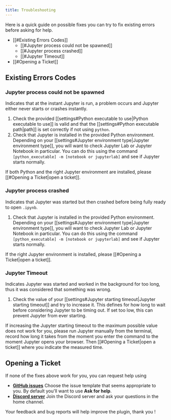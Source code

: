 ```yaml
---
title: Troubleshooting
---
```

Here is a quick guide on possible fixes you can try to fix existing errors before asking for help.

- [[#Existing Errors Codes]]
	- [[#Jupyter process could not be spawned]]
	- [[#Jupyter process crashed]]
	- [[#Jupyter Timeout]]
- [[#Opening a Ticket]]
## Existing Errors Codes
### Jupyter process could not be spawned

Indicates that at the instant Jupyter is run, a problem occurs and Jupyter either never starts or crashes instantly.

1. Check the provided [[settings#Python executable to use|Python executable to use]] is valid and that the [[settings#Python executable path|path]] is set correctly if not using `python`.
2. Check that Jupyter is installed in the provided Python environment. Depending on your [[settings#Jupyter environment type|Jupyter environment type]], you will want to check Jupyter Lab or Jupyter Notebook in particular. You can do this using the command `[python_executable] -m [notebook or jupyterlab]` and see if Jupyter starts normally.

If both Python and the right Jupyter environment are installed, please [[#Opening a Ticket|open a ticket]].
### Jupyter process crashed

Indicates that Jupyter was started but then crashed before being fully ready to open `.ipynb`.

1. Check that Jupyter is installed in the provided Python environment. Depending on your [[settings#Jupyter environment type|Jupyter environment type]], you will want to check Jupyter Lab or Jupyter Notebook in particular. You can do this using the command `[python_executable] -m [notebook or jupyterlab]` and see if Jupyter starts normally.

If the right Jupyter environment is installed, please [[#Opening a Ticket|open a ticket]].
### Jupyter Timeout

Indicates Jupyter was started and worked in the background for too long, thus it was considered that something was wrong.

1. Check the value of your [[settings#Jupyter starting timeout|Jupyter starting timeout]] and try to increase it. This defines for how long to wait before considering Jupyter to be timing out. If set too low, this can prevent Jupyter from ever starting.

If increasing the Jupyter starting timeout to the maximum possible value does not work for you, please run Jupyter manually from the terminal, record how long it takes from the moment you enter the command to the moment Jupyter opens your browser. Then [[#Opening a Ticket|open a ticket]] where you indicate the measured time.
## Opening a Ticket

If none of the fixes above work for you, you can request help using

- [**GitHub issues**](https://github.com/MaelImhof/obsidian-jupyter/issues)
  Choose the issue template that seems appropriate to you. By default you'll want to use **Ask for help**.
- [**Discord server**](https://discord.gg/KgkwwRJ3mQ)
  Join the Discord server and ask your questions in the home channel.

Your feedback and bug reports will help improve the plugin, thank you !